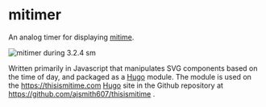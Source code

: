 # mitimer

An analog timer for displaying [mitime](https://thisismitime.com). 

![mitimer during 3.2.4 sm](/assets/img/mitimer-allnums.png)

Written primarily in Javascript that manipulates SVG components based on the time of day, and packaged as a [Hugo](https://gohugo.io/) module. The module is used on the https://thisismitime.com [Hugo](https://gohugo.io/) site in the Github repository at https://github.com/ajsmith607/thisismitime .  

